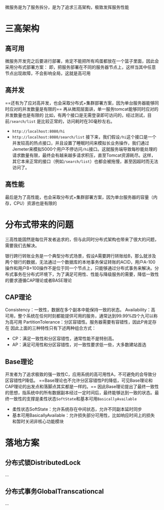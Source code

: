微服务是为了服务拆分，是为了追求三高架构，极致发挥服务性能
# 三高架构
## 高可用
微服务开发完之后要进行部署，肯定不能把所有鸡蛋都放在一个篮子里面，因此会采用分布式部署方案：
即，把服务部署在不同的服务器节点上，这样当其中任意节点出现故障，不会影响全局，这就是高可用
## 高并发
==还有为了应对高并发，也会采取分布式+集群部署方案，因为单台服务器能够同时应对的并发数量是有限的==
再从微观层面讲，单一服务tomcat能够同时应对的并发数量也是有限的
比如，有两个接口是无需登录即可访问的，经过测试，目前`/search/list` 是比较正常的，访问耗时在30毫秒左右。
- `http://localhost:8080/hi`
- `http://localhost:8080/search/list`
接下来，我们假设`/hi`这个接口是一个并发较高的热点接口，并且设置了睡眠时间来模拟长业务操作，我们通过Jemeter来模拟5000个用户不停访问`/hi`接口。这就服务端导致每秒能处理的请求数量有限，最终会有越来越多请求积压，直至Tomcat资源耗尽。这样，其它本来正常的接口（例如`/search/list`）也都会被拖慢，甚至因超时而无法访问了。
## 高性能
最后是为了高性能，也会采取分布式+集群部署方案，因为单台服务器的容量（内存，CPU）资源也是有限的

# 分布式带来的问题
三高性能固然是每位开发者追求的，但与此同时分布式架构也带来了很大的问题，需要我们去解决。

银行跨行转账业务是一个典型分布式场景，假设A需要跨行转账给B，那么就涉及两个银行的数据，无法通过一个数据库的本地事务保证转账的ACID，用户A-100操作和用户B+100操作不是位于同一个节点上，只能够通过分布式事务来解决。分布式事务在分布式环境下，为了满足可用性、性能与降级服务的需要，降低一致性的要求遵循CAP理论或者BASE理论
## CAP理论
Consistency：一致性，数据在多个副本中能保持一致的状态。
Availability：高可用，整个系统在任何时刻都能提供可用的服务，通常达到99.99%四个九可以称为高可用
PartitionTolerance：分区容错性。服务器需要有容错性，因此P肯定存在
因此上面的三种特性只有下述两种组合方式：
- CP：满足一致性和分区容错性，通常性能不是特别高。
- AP：满足可用性和分区容错性，对一致性要求低一些，大多数建站首选
## Base理论
开发者为了追求极致的强一致性C，应用系统的高可用性A，不可避免的会导致分区容错性P降低。
==Base理论也不允许分区容错性P的降低，可见Base理论和CAP理论的出发点和落脚点其实都是一样的。==
因此Base理论提出了最终一致性的思想，指系统中的所有数据副本经过一定时间后，最终能够达到一致的状态。最终一致性的支撑是柔性状态`SoftState`和基本可用`BasicallyAvailable`
- 柔性状态SoftState：允许系统存在中间状态，允许不同副本延时同步
- 基本可用BasicallyAvailable：允许损失部分可用性，比如响应时间上的损失和暂时关闭非核心功能模块

# 落地方案

## 分布式锁DistributedLock
...
## 分布式事务GlobalTranscationcal
...

